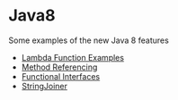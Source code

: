 # Java8
Some examples of the new Java 8 features
* [Lambda Function Examples](https://www.javatpoint.com/java-lambda-expressions)
* [Method Referencing](https://www.javatpoint.com/java-8-method-reference)
* [Functional Interfaces](https://www.javatpoint.com/java-8-functional-interfaces)
* [StringJoiner](https://www.javatpoint.com/java-8-functional-interfaces)

